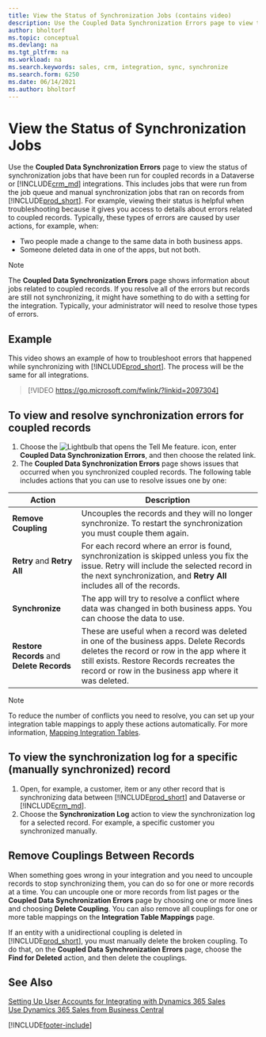 ```yaml
---
title: View the Status of Synchronization Jobs (contains video)
description: Use the Coupled Data Synchronization Errors page to view the status of synchronization jobs that have been run for coupled records in integrations.
author: bholtorf
ms.topic: conceptual
ms.devlang: na
ms.tgt_pltfrm: na
ms.workload: na
ms.search.keywords: sales, crm, integration, sync, synchronize
ms.search.form: 6250
ms.date: 06/14/2021
ms.author: bholtorf
---
```


# View the Status of Synchronization Jobs


Use the **Coupled Data Synchronization Errors** page to view the status of synchronization jobs that have been run for coupled records in a Dataverse or [!INCLUDE[crm_md](includes/crm_md.md)] integrations. This includes jobs that were run from the job queue and manual synchronization jobs that ran on records from [!INCLUDE[prod_short](includes/prod_short.md)]. For example, viewing their status is helpful when troubleshooting because it gives you access to details about errors related to coupled records. Typically, these types of errors are caused by user actions, for example, when:  

* Two people made a change to the same data in both business apps.
* Someone deleted data in one of the apps, but not both.

> [!Note]
> The **Coupled Data Synchronization Errors** page shows information about jobs related to coupled records. If you resolve all of the errors but records are still not synchronizing, it might have something to do with a setting for the integration. Typically, your administrator will need to resolve those types of errors.   

## Example
This video shows an example of how to troubleshoot errors that happened while synchronizing with [!INCLUDE[prod_short](includes/cds_long_md.md)]. The process will be the same for all integrations. 

> [!VIDEO https://go.microsoft.com/fwlink/?linkid=2097304]


## To view and resolve synchronization errors for coupled records
1. Choose the ![Lightbulb that opens the Tell Me feature.](media/ui-search/search_small.png "Tell me what you want to do") icon, enter **Coupled Data Synchronization Errors**, and then choose the related link.
2. The **Coupled Data Synchronization Errors** page shows issues that occurred when you synchronized coupled records. The following table includes actions that you can use to resolve issues one by one:

|Action|Description|
|----|----|
|**Remove Coupling**|Uncouples the records and they will no longer synchronize. To restart the synchronization you must couple them again. |
|**Retry** and **Retry All**|For each record where an error is found, synchronization is skipped unless you fix the issue. Retry will include the selected record in the next synchronization, and **Retry All** includes all of the records.|
|**Synchronize**|The app will try to resolve a conflict where data was changed in both business apps. You can choose the data to use.|
|**Restore Records** and **Delete Records**|These are useful when a record was deleted in one of the business apps. Delete Records deletes the record or row in the app where it still exists. Restore Records recreates the record or row in the business app where it was deleted.|

> [!NOTE]
> To reduce the number of conflicts you need to resolve, you can set up your integration table mappings to apply these actions automatically. For more information, [Mapping Integration Tables](admin-how-to-modify-table-mappings-for-synchronization.md#mapping-integration-tables).

## To view the synchronization log for a specific (manually synchronized) record
1. Open, for example, a customer, item or any other record that is synchronizing data between [!INCLUDE[prod_short](includes/prod_short.md)] and Dataverse or [!INCLUDE[crm_md](includes/crm_md.md)].
2. Choose the **Synchronization Log** action to view the synchronization log for a selected record. For example, a specific customer you synchronized manually.

## Remove Couplings Between Records
When something goes wrong in your integration and you need to uncouple records to stop synchronizing them, you can do so for one or more records at a time. You can uncouple one or more records from list pages or the **Coupled Data Synchronization Errors** page by choosing one or more lines and choosing **Delete Coupling**. You can also remove all couplings for one or more table mappings on the **Integration Table Mappings** page. 

If an entity with a unidirectional coupling is deleted in [!INCLUDE[prod_short](includes/prod_short.md)], you must manually delete the broken coupling. To do that, on the **Coupled Data Synchronization Errors** page, choose the **Find for Deleted** action, and then delete the couplings.

## See Also  
[Setting Up User Accounts for Integrating with Dynamics 365 Sales](admin-setting-up-integration-with-dynamics-sales.md)  
[Use Dynamics 365 Sales from Business Central](marketing-integrate-dynamicscrm.md)


[!INCLUDE[footer-include](includes/footer-banner.md)]